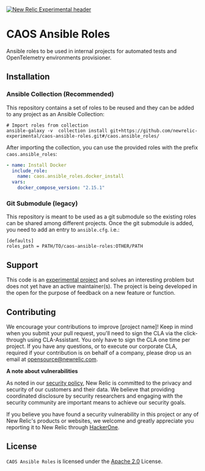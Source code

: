 [![New Relic Experimental header](https://github.com/newrelic/opensource-website/raw/master/src/images/categories/Experimental.png)](https://opensource.newrelic.com/oss-category/#new-relic-experimental)

# CAOS Ansible Roles 

Ansible roles to be used in internal projects for automated tests and OpenTelemetry environments provisioner.

## Installation

### Ansible Collection (Recommended)
This repository contains a set of roles to be reused and they can be added to any project as an Ansible Collection:
```shell
# Import roles from collection
ansible-galaxy -v  collection install git+https://github.com/newrelic-experimental/caos-ansible-roles.git#/caos.ansible_roles/

```
After importing the collection, you can use the provided roles with the prefix `caos.ansible_roles`:

```yaml
- name: Install Docker
  include_role:
    name: caos.ansible_roles.docker_install
  vars:
    docker_compose_version: "2.15.1"
```

### Git Submodule (legacy)
This repository is meant to be used as a git submodule so the existing roles can be shared among different projects.
Once the git submodule is added, you need to add an entry to `ansible.cfg`. i.e.:
```
[defaults]
roles_path = PATH/TO/caos-ansible-roles:OTHER/PATH

```

## Support

This code is an [experimental project](https://opensource.newrelic.com/oss-category/#new-relic-experimental) and solves an interesting problem but does not yet have an active maintainer(s). The project is being developed in the open for the purpose of feedback on a new feature or function. 


## Contributing
We encourage your contributions to improve [project name]! Keep in mind when you submit your pull request, you'll need to sign the CLA via the click-through using CLA-Assistant. You only have to sign the CLA one time per project.
If you have any questions, or to execute our corporate CLA, required if your contribution is on behalf of a company,  please drop us an email at opensource@newrelic.com.

**A note about vulnerabilities**

As noted in our [security policy](../../security/policy), New Relic is committed to the privacy and security of our customers and their data. We believe that providing coordinated disclosure by security researchers and engaging with the security community are important means to achieve our security goals.

If you believe you have found a security vulnerability in this project or any of New Relic's products or websites, we welcome and greatly appreciate you reporting it to New Relic through [HackerOne](https://hackerone.com/newrelic).

## License
`CAOS Ansible Roles` is licensed under the [Apache 2.0](http://apache.org/licenses/LICENSE-2.0.txt) License.
